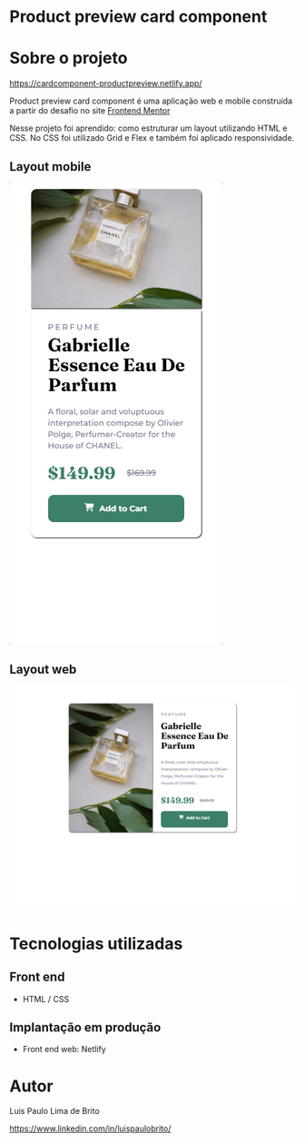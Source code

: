 # Product preview card component

# Sobre o projeto

https://cardcomponent-productpreview.netlify.app/

Product preview card component é uma aplicação web e mobile construída a partir do desafio no site
[Frontend Mentor](https://www.frontendmentor.io/challenges/product-preview-card-component-GO7UmttRfa)

Nesse projeto foi aprendido: como estruturar um layout utilizando HTML e CSS. No CSS foi utilizado Grid e Flex e também foi aplicado responsividade.

## Layout mobile
![Mobile 1](https://github.com/luispaulobrito/Frontend-Mentor/blob/main/assets/iPhone2-XS-X-375x812.png)

## Layout web
![Web 1](https://github.com/luispaulobrito/Frontend-Mentor/blob/main/assets/Medium-Screen-1024x800.png)

# Tecnologias utilizadas
## Front end
- HTML / CSS 

## Implantação em produção
- Front end web: Netlify

# Autor

Luis Paulo Lima de Brito

https://www.linkedin.com/in/luispaulobrito/
